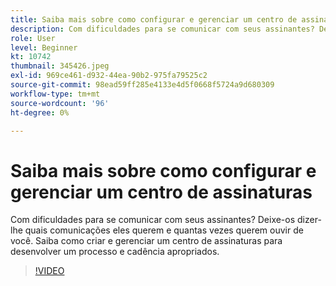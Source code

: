 ```yaml
---
title: Saiba mais sobre como configurar e gerenciar um centro de assinaturas
description: Com dificuldades para se comunicar com seus assinantes? Deixe-os dizer-lhe quais comunicações eles querem e quantas vezes querem ouvir de você. Saiba como criar e gerenciar um centro de assinaturas para desenvolver um processo e cadência apropriados.
role: User
level: Beginner
kt: 10742
thumbnail: 345426.jpeg
exl-id: 969ce461-d932-44ea-90b2-975fa79525c2
source-git-commit: 98ead59ff285e4133e4d5f0668f5724a9d680309
workflow-type: tm+mt
source-wordcount: '96'
ht-degree: 0%

---
```


# Saiba mais sobre como configurar e gerenciar um centro de assinaturas

Com dificuldades para se comunicar com seus assinantes? Deixe-os dizer-lhe quais comunicações eles querem e quantas vezes querem ouvir de você. Saiba como criar e gerenciar um centro de assinaturas para desenvolver um processo e cadência apropriados.

>[!VIDEO](https://video.tv.adobe.com/v/345426/?quality=12&learn=on)
